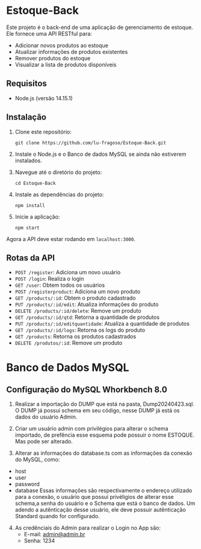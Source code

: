 # Estoque-Back

Este projeto é o back-end de uma aplicação de gerenciamento de estoque. Ele fornece uma API RESTful para:

- Adicionar novos produtos ao estoque
- Atualizar informações de produtos existentes
- Remover produtos do estoque
- Visualizar a lista de produtos disponíveis

## Requisitos

- Node.js (versão 14.15.1)

## Instalação

1. Clone este repositório:
    ```
    git clone https://github.com/lu-fragoso/Estoque-Back.git
    ```

2. Instale o Node.js e o Banco de dados MySQL se ainda não estiverem instalados.

3. Navegue até o diretório do projeto:
    ```
    cd Estoque-Back
    ```

4. Instale as dependências do projeto:
    ```
    npm install
    ```

5. Inicie a aplicação:
    ```
    npm start
    ```

Agora a API deve estar rodando em `localhost:3000`.

## Rotas da API

- `POST /register`: Adiciona um novo usuário
- `POST /login`: Realiza o login
- `GET /user`: Obtem todos os usuários
- `POST /registerproduct`: Adiciona um novo produto
- `GET /products/:id`: Obtem o produto cadastrado
- `PUT /products/:id/edit`: Atualiza informações do produto
- `DELETE /products/:id/delete`: Remove um produto
- `GET /products/:id/qtd`: Retorna a quantidade de produtos
- `PUT /products/:id/editquantidade`: Atualiza a quantidade de produtos
- `GET /products/:id/logs`: Retorna os logs do produto
- `GET /products`: Retorna os produtos  cadastrados
- `DELETE /produtos/:id`: Remove um produto



# Banco de Dados MySQL

## Configuração do MySQL Whorkbench 8.0
1. Realizar a importação do DUMP que está na pasta, Dump20240423.sql.
    O DUMP já possui schema em seu código, nesse DUMP já está os dados do usuário Admin.

2. Criar um usuário admin com privilégios para alterar o schema importado, de prefência esse esquema pode possuir o nome ESTOQUE. Mas pode ser alterado.

3. Alterar as informações do database.ts com as informações da conexão do MySQL, como:
- host
- user
- password 
- database 
    Essas informações são respectivamente o endereço utilizado para a conexão, o usuário que possui privéligios de alterar esse schema,a senha do usuário e o Schema que está o banco de dados. Um adendo a autênticação desse usuário, ele deve possuir autênticação Standard quando for configurado.

4. As credênciais do Admin para realizar o Login no App são: 
   - E-mail: admin@admin.br
   - Senha: 1234
